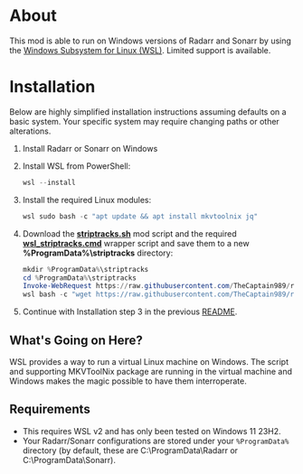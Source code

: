 # About
This mod is able to run on Windows versions of Radarr and Sonarr by using the [Windows Subsystem for Linux (WSL)](https://learn.microsoft.com/en-us/windows/wsl/).
Limited support is available.

# Installation
Below are highly simplified installation instructions assuming defaults on a basic system.  Your specific system may require changing paths or other alterations.

1. Install Radarr or Sonarr on Windows
2. Install WSL from PowerShell:

    ```powershell
    wsl --install
    ```

3. Install the required Linux modules:

    ```powershell
    wsl sudo bash -c "apt update && apt install mkvtoolnix jq"
    ```

4. Download the **[striptracks.sh](../usr/local/bin/striptracks.sh)** mod script and the required **[wsl_striptracks.cmd](https://raw.githubusercontent.com/TheCaptain989/radarr-striptracks/refs/heads/master/wsl/wsl_striptracks.cmd)**
wrapper script and save them to a new **%ProgramData%\striptracks** directory:

    ```powershell
    mkdir %ProgramData%\striptracks
    cd %ProgramData%\striptracks
    Invoke-WebRequest https://raw.githubusercontent.com/TheCaptain989/radarr-striptracks/refs/heads/master/wsl/wsl_striptracks.cmd -OutFile wsl_striptracks.cmd
    wsl bash -c "wget https://raw.githubusercontent.com/TheCaptain989/radarr-striptracks/refs/heads/master/root/usr/local/bin/striptracks.sh && chmod +x striptracks.sh"
    ```

5. Continue with Installation step 3 in the previous [README](../README.md#installation).

## What's Going on Here?
WSL provides a way to run a virtual Linux machine on Windows.  The script and supporting MKVToolNix package are running in the virtual machine
and Windows makes the magic possible to have them interroperate.

## Requirements
- This requires WSL v2 and has only been tested on Windows 11 23H2.
- Your Radarr/Sonarr configurations are stored under your `%ProgramData%` directory (by default, these are C:\ProgramData\Radarr or C:\ProgramData\Sonarr).
